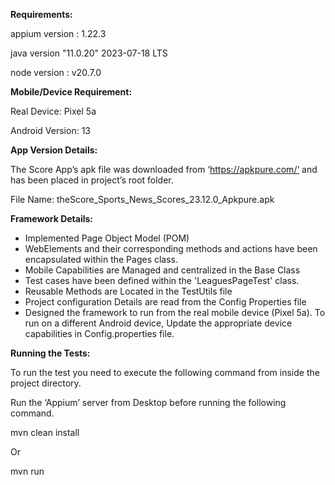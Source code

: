 **Requirements:**

appium version : 1.22.3

java version "11.0.20" 2023-07-18 LTS

node version : v20.7.0

**Mobile/Device Requirement:**

Real Device: Pixel 5a

Android Version: 13

**App Version Details:**

The Score App’s apk file was downloaded from ‘https://apkpure.com/‘ and has been placed in project’s root folder.

File Name: theScore_Sports_News_Scores_23.12.0_Apkpure.apk

**Framework Details:**

- Implemented Page Object Model (POM)
- WebElements and their corresponding methods and actions have been encapsulated within the Pages class.
- Mobile Capabilities are Managed and centralized in the Base Class
- Test cases have been defined within the 'LeaguesPageTest' class.
- Reusable Methods are Located in the TestUtils file
- Project configuration Details are read from the Config Properties file
- Designed the framework to run from the real mobile device (Pixel 5a). To run on a different Android device, 
Update the appropriate device capabilities in Config.properties file.

**Running the Tests:**

To run the test you need to execute the following command from inside the project directory.

Run the ‘Appium’ server from Desktop before running the following command.

mvn clean install

Or

mvn run
